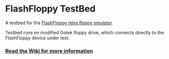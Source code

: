 # FlashFloppy TestBed

A testbed for the [FlashFloppy retro floppy emulator][Downloads].

Testbed runs on modified Gotek floppy drive, which connects directly
to the FlashFloppy device under test.

### [**Read the Wiki for more information**][wiki]

[Downloads]: https://github.com/keirf/FlashFloppy/wiki/Downloads
[wiki]: https://github.com/keirf/FF_TestBed/wiki
